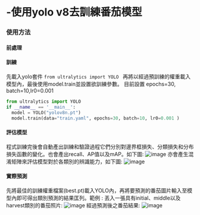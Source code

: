 # -使用yolo v8去訓練番茄模型

### 使用方法
#### 前處理



#### 訓練
先載入yolo套件 ```from ultralytics import YOLO ```
再將以經過預訓練的權重載入模型內，最後使用model.train並設置欲訓練參數。
目前設置 
epochs=30, batch=10,lr0=0.001

``` python
from ultralytics import YOLO
if __name__ == '__main__':
  model = YOLO("yolov8n.pt")
  model.train(data="train.yaml", epochs=30, batch=10, lr0=0.001 )
```
#### 評估模型
程式訓練完後會自動產出訓練和驗證過程它們分別對邊界框損失、分類損失和分布損失函數的變化。也會產出recall、AP值以及mAP。如下圖:
![image](https://github.com/user-attachments/assets/caef1b57-a908-4609-997e-f8f4ac6276c5)
亦會產生混淆矩陣來評估模型對於各類別的辨識能力，如下圖:
![image](https://github.com/user-attachments/assets/e23873e7-ff26-452c-b53f-de15e00c4e28)
#### 實際預測
先將最佳的訓練權重檔案(best.pt)載入YOLO內，再將要預測的番茄圖片輸入至模型內即可得出類別預測的結果匡列。範例 :
丟入一張具有initial、middle以及harvest類別的番茄照片:
![image](https://github.com/user-attachments/assets/3ebcfd3e-8a7a-4e61-8cb5-202cea96b205)
經過預測後之番茄結果:
![image](https://github.com/user-attachments/assets/dea919cd-86e7-40ac-a20a-f0a926dcfbb2)



